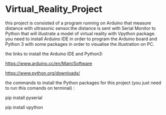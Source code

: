 # Virtual_Reality_Project
 this project is consisted of a program running on Arduino that measure distance with ultrasonic sensor.the distance is sent with Serial Monitor to Python that will illustrate a model of virtual reality with Vpython package. 
 you need to install Arduino IDE in order to program the Arduino board and Python 3 with some packages in order to visualise the illustration on PC.
 
the links to install the Arduino IDE and Python3:

https://www.arduino.cc/en/Main/Software

https://www.python.org/downloads/

the commands to install the Python packages for this project (you just need to run this comands on terminal) :

pip install pyserial

pip install vpython
